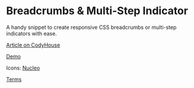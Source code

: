 Breadcrumbs & Multi-Step Indicator
=========

A handy snippet to create responsive CSS breadcrumbs or multi-step indicators with ease.

[Article on CodyHouse](http://codyhouse.co/gem/css-breadcrumbs-and-multi-step-indicator/)

[Demo](http://codyhouse.co/demo/breadcrumbs-multi-steps-indicator/index.html)

Icons: [Nucleo](https://nucleoapp.com/)
 
[Terms](http://codyhouse.co/terms/)
